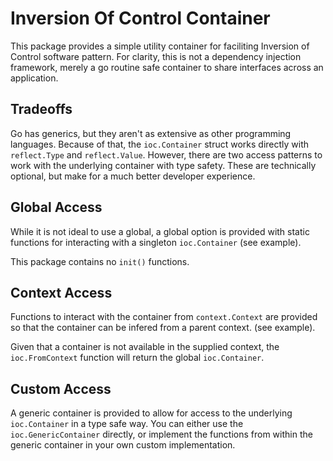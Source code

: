 # Inversion Of Control Container

This package provides a simple utility container for faciliting Inversion of Control software pattern. For clarity, this is not a dependency injection framework, merely a go routine safe container to share interfaces across an application.

## Tradeoffs

Go has generics, but they aren't as extensive as other programming languages. Because of that, the `ioc.Container` struct works directly with `reflect.Type` and `reflect.Value`. However, there are two access patterns to work with the underlying container with type safety. These are technically optional, but make for a much better developer experience.

## Global Access

While it is not ideal to use a global, a global option is provided with static functions for interacting with a singleton `ioc.Container` (see example).

This package contains no `init()` functions.

## Context Access

Functions to interact with the container from `context.Context` are provided so that the container can be infered from a parent context. (see example).

Given that a container is not available in the supplied context, the `ioc.FromContext` function will return the global `ioc.Container`.

## Custom Access

A generic container is provided to allow for access to the underlying `ioc.Container` in a type safe way. You can either use the `ioc.GenericContainer` directly, or implement the functions from within the generic container in your own custom implementation.